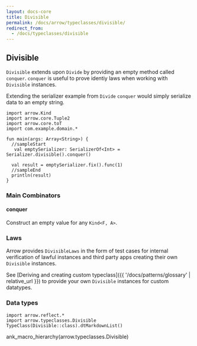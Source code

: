 ```yaml
---
layout: docs-core
title: Divisible
permalink: /docs/arrow/typeclasses/divisible/
redirect_from:
  - /docs/typeclasses/divisible
---
```


## Divisible




`Divisible` extends upon `Divide` by providing an empty method called `conquer`.
`conquer` is useful to prove identiy laws when working with `Divisible` instances.

Extending the serializer example from `Divide` `conquer` would simply serialize data to an empty string.

```kotlin:ank:playground
import arrow.Kind
import arrow.core.Tuple2
import arrow.core.toT
import com.example.domain.*

fun main(args: Array<String>) {
  //sampleStart
   val emptySerializer: SerializerOf<Int> = Serializer.divisible().conquer()

  val result = emptySerializer.fix().func(1)
  //sampleEnd
  println(result)
}
```

### Main Combinators

#### conquer

Construct an empty value for any `Kind<F, A>`.

### Laws

Arrow provides `DivisibleLaws` in the form of test cases for internal verification of lawful instances and third party apps creating their own `Divisible` instances.

See [Deriving and creating custom typeclass]({{ '/docs/patterns/glossary' | relative_url }}) to provide your own `Divisible` instances for custom datatypes.

### Data types

```kotlin:ank:replace
import arrow.reflect.*
import arrow.typeclasses.Divisible
TypeClass(Divisible::class).dtMarkdownList()
```

ank_macro_hierarchy(arrow.typeclasses.Divisible)